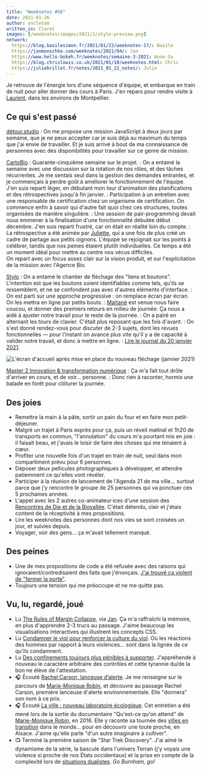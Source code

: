 ```yaml
---
title: "Weeknotes #56"
date: 2021-01-26
author: oncletom
written_in: Claret
images: [/weeknotes/images/2021/1/stylo-preview.png]
network:
  https://blog.basilesimon.fr/2021/01/22/weeknotes-17/: Basile
  https://janmonschke.com/weeknotes/2021/04/: Jan
  https://www.hello-bokeh.fr/weeknotes/semaine-3-2021: Anne-So
  https://blog.chrislowis.co.uk/2021/01/10/weeknotes.html: Chris
  https://juliebrillet.fr/notes/2021_01_22_notes/: Julie
---
```


Je retrouve de l'énergie lors d'une séquence d'équipe, et embarque en train de nuit pour aller donner des cours à Paris. J'en repars pour rendre visite à [Laurent](https://cocotier.xyz), dans les environs de Montpellier.

<!--more-->

## Ce qui s'est passé

[détour.studio]
: On me propose une mission JavaScript à deux jours par semaine, que je ne peux accepter car je suis déjà au maximum du temps que j'ai envie de travailler. Et je suis arrivé à bout de ma connaissance de personnes avec des disponibilités pour travailler sur ce genre de mission.

[CartoBio]
: Quarante-cinquième semaine sur le projet.
: On a entamé la semaine avec une discussion sur la rotation de nos rôles, et des tâches récurrentes. Je me sentais seul dans la gestion des demandes entrantes, et je commençais à perdre goût à améliorer le fonctionnement de l'équipe. J'en suis reparti léger, en débutant mon tour d'animation des planifications et des rétrospectives jusqu'à fin janvier.
: Participation à un entretien avec une responsable de certification chez un organisme de certification. On commence enfin à savoir qui d'autre fait quoi chez ces structures, toutes organisées de manière singulière.
: Une session de pair-programming devait nous emmener à la finalisation d'une fonctionnalité débutée début décembre. J'en suis reparti frustré, car on était en réalité loin du compte.
: La rétrospective a été animée par [Juliette](https://twitter.com/ju_net01), qui a une fois de plus créé un cadre de partage aux petits oignons. L'équipe se rejoignait sur les points à célébrer, tandis que nos peines étaient plutôt individuelles. Ce temps a été un moment idéal pour mettre au centre nos vécus difficiles.<br>On repart avec un focus assez clair sur la vision produit, et sur l'explicitation de la mission avec l'Agence Bio.

[Stylo]
: On a entamé le chantier de fléchage des "liens et boutons". L'intention est que les boutons soient identifiables comme tels, qu'ils se ressemblent, et ne se confondent pas avec d'autres éléments d'interface.
: On est parti sur une approche progressive : on remplace écran par écran. On les mettra en ligne par petits bouts.
: [Maïtané] est venue nous faire coucou, et donner des premiers retours en milieu de journée. Ça nous a aidé à ajuster notre travail pour le reste de la journée.
: On a pairé en alternant les tours de clavier. C'était plus reposant que les fois d'avant.
: On s'est donné rendez-vous pour discuter de 2-3 sujets, dont les revues fonctionnelles — pour l'instant on avance plus vite qu'il y a de capacité à valider notre travail, et donc à mettre en ligne.
: [Lire le journal du 20 janvier 2021](https://github.com/EcrituresNumeriques/stylo/blob/master/JOURNAL.md#mercredi-20-janvier-2021).

![](/weeknotes/images/2021/1/stylo-preview.png "L'écran d'accueil après mise en place du nouveau fléchage (janvier 2021)")


[Master 2 Innovation & transformation numérique]
: Ça m'a fait tout drôle d'arriver en cours, et de voir… personne.
: Donc rien à raconter, hormis une balade en forêt pour clôturer la journée.

## Des joies

- Remettre la main à la pâte, sortir un pain du four et en faire mon petit-déjeuner.
- Malgré un trajet à Paris exprès pour ça, puis un réveil matinal et 1h20 de transports en commun, "l'annulation" du cours m'a pourtant mis en joie : il faisait beau, et j'avais le loisir de faire des choses qui me tenaient à cœur.
- Profiter une nouvelle fois d'un trajet en train de nuit, seul dans mon compartiment prévu pour 6 personnes.
- Déposer deux pellicules photographiques à développer, et attendre patiemment ce qu'elles vont révéler.
- Participer à la réunion de lancement de l'Agenda 21 de ma ville… surtout parce que j'y rencontre le groupe de 25 personnes qui va ponctuer ces 5 prochaines années.
- L'appel avec les 2 autres co-animateur·ices d'une session des [Rencontres de Die et de la Biovallée](https://www.ecologieauquotidien.fr/). C'était détendu, clair et j'étais content de la réceptivité à mes propositions.
- Lire les weeknotes des personnes dont nos vies se sont croisées un jour, et suivies depuis.
- Voyager, voir des gens… ça m'avait tellement manqué.

## Des peines

- Une de mes propositions de code a été refusée avec des raisons qui ignoraient/contredisaient des faits que j'énonçais. [J'ai trouvé ça violent de "fermer la porte"](https://github.com/YunoHost-Apps/mobilizon_ynh/pull/77#issuecomment-764880817).
- Toujours une tension qui me préoccupe et ne me quitte pas.

## Vu, lu, regardé, joué

- Lu [The Rules of Margin Collapse](https://www.joshwcomeau.com/css/rules-of-margin-collapse/), via [Jan](https://janmonschke.com/). Ça m'a raffraîchi la mémoire, en plus d'apprendre 2-3 trucs au passage. J'aime beaucoup les visualisations interactives qui illustrent les concepts CSS.
- Lu [Condamner le viol pour renforcer la culture du viol](http://blog.ecologie-politique.eu/post/Condamner-le-viol). Où les réactions des hommes par rapport à leurs violences… sont dans la lignée de ce qu'ils condamnent.
- Lu [Des confinements toujours plus pénibles à supporter](http://blog.ecologie-politique.eu/post/Des-confinements-toujours-plus). J'appréhende à nouveau le caractère arbitraire des contrôles et cette tyrannie du/de la bon·ne élève de l'attestation.
- 🎧 Écouté [Rachel Carson, lanceuse d’alerte](https://www.franceculture.fr/emissions/avoir-raison-avec/avoir-raison-avec-rachel-carson-35-rachel-carson-lanceuse-dalerte). Je me renseigne sur le parcours de [Marie-Monique Robin](https://www.mariemoniquerobin.com), et découvre au passage Rachel Carson, première lanceuse d'alerte environnementale. Elle "donnera" son nom à ce prix.
- 🎧 Écouté [La ville : nouveau laboratoire écologique](https://www.franceculture.fr/emissions/la-grande-table-2eme-partie/la-ville-nouveau-laboratoire-ecologique). Cet entretien a été mené lors de la sortie du documentaire "Qu'est-ce qu'on attend" de [Marie-Monique Robin](https://www.mariemoniquerobin.com), en 2016. Elle y raconte sa tournée des [villes en transition](https://fr.wikipedia.org/wiki/Ville_en_transition) dans le monde… pour en découvrir une toute proche, en Alsace. J'aime qu'elle parle "d'un autre imaginaire à cultiver".
- 📺 Terminé la première saison de "Star Trek Discovery". J'ai aimé le dynamisme de la série, la bascule dans l'univers Terran (j'y voyais une violence si proche de nos États occidentaux) et la prise en compte de la complexité lors de [situations dualistes](https://oncletom.io/2020/11/14/dualisme/). _Go Burnham, go!_

[détour.studio]: /
[Solstice]: https://solstice.coop/
[Stylo]: https://github.com/EcrituresNumeriques/stylo
[CartoBio]: https://cartobio.org/
[Usine Vivante]: https://www.usinevivante.org
[Revue Hybrid]: https://www.puv-editions.fr/collections/hybrid.html
[Master 2 Design et Management de l'Innovation Interactive]: https://www.gobelins.fr/formation/mdi-design-et-management-de-l-innovation-interactive-cycle-2-lead-technique-ou-lead
[Master 2 Innovation & transformation numérique]: https://www.sciencespo.fr/ecole-management-innovation/fr/formations/innovation-transformation-numerique.html

[Noémie]: https://noemiegirard.co
[Anne-Sophie]: https://hello-bokeh.fr
[Guillaume]: https://www.yuzutech.fr/
[Claire]: https://www.lassembleuse.fr/
[Antoine]: https://www.quaternum.net/
[Maïtané]: https://maiwann.net/
